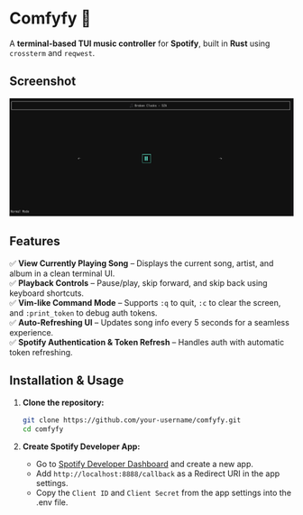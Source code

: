 # **Comfyfy 🎵**  
A **terminal-based TUI music controller** for **Spotify**, built in **Rust** using `crossterm` and `reqwest`.  

## **Screenshot**  
![Screenshot](assets/scr.png)

## **Features**  
✅ **View Currently Playing Song** – Displays the current song, artist, and album in a clean terminal UI.  
✅ **Playback Controls** – Pause/play, skip forward, and skip back using keyboard shortcuts.  
✅ **Vim-like Command Mode** – Supports `:q` to quit, `:c` to clear the screen, and `:print_token` to debug auth tokens.  
✅ **Auto-Refreshing UI** – Updates song info every 5 seconds for a seamless experience.  
✅ **Spotify Authentication & Token Refresh** – Handles auth with automatic token refreshing.  


## **Installation & Usage**  
1. **Clone the repository:**  
   ```sh
   git clone https://github.com/your-username/comfyfy.git
   cd comfyfy
   ```

3. **Create Spotify Developer App:**  
   - Go to [Spotify Developer Dashboard](https://developer.spotify.com/dashboard/applications) and create a new app.  
   - Add `http://localhost:8888/callback` as a Redirect URI in the app settings.  
   - Copy the `Client ID` and `Client Secret` from the app settings into the .env file.

